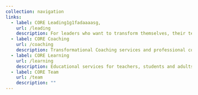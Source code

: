 ```yaml
---
collection: navigation
links:
  - label: CORE Leading1g1fadaaaasg,
    url: /leading
    description: For leaders who want to transform themselves, their teams & companies
  - label: CORE Coaching
    url: /coaching
    description: Transformational Coaching services and professional coaching certifications
  - label: CORE Learning
    url: /learning
    description: Educational services for teachers, students and adults in transition
  - label: CORE Team
    url: /team
    description: ""
---
```

